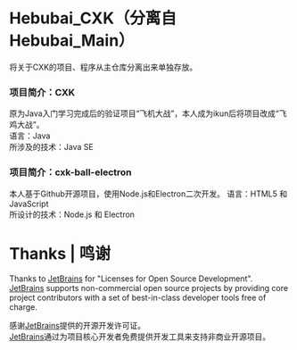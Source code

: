 # Hebubai_CXK（分离自Hebubai_Main）
将关于CXK的项目、程序从主仓库分离出来单独存放。

### 项目简介：CXK
原为Java入门学习完成后的验证项目“飞机大战”，本人成为ikun后将项目改成“飞鸡大战”。  
语言：Java  
所涉及的技术：Java SE  

### 项目简介：cxk-ball-electron
本人基于Github开源项目，使用Node.js和Electron二次开发。
语言：HTML5 和 JavaScript  
所设计的技术：Node.js 和 Electron 

# Thanks | 鸣谢
Thanks to [JetBrains][JetBrains] for "Licenses for Open Source Development".  
[JetBrains][JetBrains] supports non-commercial open source projects by providing core project contributors with a set of best-in-class developer tools free of charge.  

感谢[JetBrains][JetBrains]提供的开源开发许可证。  
[JetBrains][JetBrains]通过为项目核心开发者免费提供开发工具来支持非商业开源项目。

[JetBrains]: https://www.jetbrains.com/?from=Hebubai_CXK
